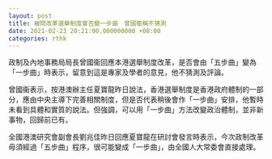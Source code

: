 ```yaml
---
layout: post
title: 被問改革選舉制度會否變一步曲　曾國衞稱不猜測
date: 2021-02-23 20:21:00.000000000 +08:00
categories: rthk
---
```


政制及內地事務局局長曾國衞回應本港選舉制度改革，是否會由「五步曲」變為「一步曲」時表示，留意到這是專家及學者的意見，他不猜測及評論。

曾國衞表示，按港澳辦主任夏寶龍昨日說法，香港選舉制度是香港政府體制的一部分，應由中央主導下完善相關制度，但是否代表稍後會作「一步曲」安排，他暫時未看到具體和實質的說法。但強調，可以用「一步曲」方法改變政治體制，並非新事物，回歸前已有。

全國港澳研究會副會長劉兆佳昨日回應夏寶龍在研討會發言時表示，今次政制改革毋須經過「五步曲」程序，很可能變成「一步曲」，由全國人大常委會直接處理。
